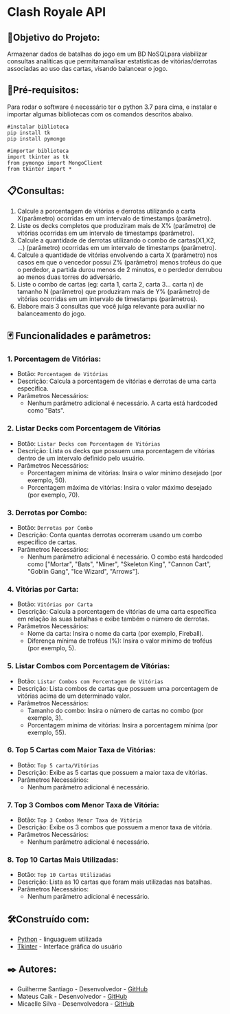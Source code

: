 # Clash Royale API

## **🚀Objetivo do Projeto:**
Armazenar dados de batalhas do jogo em um BD NoSQLpara viabilizar consultas analíticas que permitamanalisar estatísticas de vitórias/derrotas associadas ao
uso das cartas, visando balancear o jogo.

## **📑Pré-requisitos:**
Para rodar o software é necessário ter o python 3.7 para cima, e instalar e importar algumas bibliotecas com os comandos descritos abaixo.

```
#instalar biblioteca 
pip install tk
pip install pymongo

#importar biblioteca
import tkinter as tk
from pymongo import MongoClient
from tkinter import *
```

## **📋Consultas:**
1. Calcule a porcentagem de vitórias e derrotas utilizando a carta X(parâmetro) ocorridas em um intervalo de timestamps (parâmetro).
2. Liste os decks completos que produziram mais de X% (parâmetro) de vitórias ocorridas em um intervalo de timestamps (parâmetro).
3. Calcule a quantidade de derrotas utilizando o combo de cartas(X1,X2, ...) (parâmetro) ocorridas em um intervalo de timestamps (parâmetro).
4. Calcule a quantidade de vitórias envolvendo a carta X (parâmetro) nos casos em que o vencedor possui Z% (parâmetro) menos troféus do que o perdedor, a partida durou menos de 2 minutos, e o perdedor derrubou ao menos duas torres do adversário.
5. Liste o combo de cartas (eg: carta 1, carta 2, carta 3... carta n) de tamanho N (parâmetro) que produziram mais de Y% (parâmetro) de vitórias ocorridas em um intervalo de timestamps (parâmetros).
6. Elabore mais 3 consultas que você julga relevante para auxiliar no balanceamento do jogo.

## **🃏 Funcionalidades e parâmetros:**

### 1. Porcentagem de Vitórias:
- Botão: `Porcentagem de Vitórias`
- Descrição: Calcula a porcentagem de vitórias e derrotas de uma carta específica.
- Parâmetros Necessários:
  - Nenhum parâmetro adicional é necessário. A carta está hardcoded como "Bats".

### 2. Listar Decks com Porcentagem de Vitórias
- Botão: `Listar Decks com Porcentagem de Vitórias`
- Descrição: Lista os decks que possuem uma porcentagem de vitórias dentro de um intervalo definido pelo usuário.
- Parâmetros Necessários: 
  - Porcentagem mínima de vitórias: Insira o valor mínimo desejado (por exemplo, 50).
  - Porcentagem máxima de vitórias: Insira o valor máximo desejado (por exemplo, 70).

### 3. Derrotas por Combo:
- Botão: `Derrotas por Combo`
- Descrição: Conta quantas derrotas ocorreram usando um combo específico de cartas.
- Parâmetros Necessários: 
  - Nenhum parâmetro adicional é necessário. O combo está hardcoded como ["Mortar", "Bats", "Miner", "Skeleton King", "Cannon Cart", "Goblin Gang", "Ice Wizard", "Arrows"].

### 4. Vitórias por Carta:
- Botão: `Vitórias por Carta`
- Descrição: Calcula a porcentagem de vitórias de uma carta específica em relação às suas batalhas e exibe também o número de derrotas.
- Parâmetros Necessários:
  - Nome da carta: Insira o nome da carta (por exemplo, Fireball).
  - Diferença mínima de troféus (%): Insira o valor mínimo de troféus (por exemplo, 5).

### 5. Listar Combos com Porcentagem de Vitórias:
- Botão: `Listar Combos com Porcentagem de Vitórias`
- Descrição: Lista combos de cartas que possuem uma porcentagem de vitórias acima de um determinado valor.
- Parâmetros Necessários:
  - Tamanho do combo: Insira o número de cartas no combo (por exemplo, 3).
  - Porcentagem mínima de vitórias: Insira a porcentagem mínima (por exemplo, 55).

### 6. Top 5 Cartas com Maior Taxa de Vitórias:
- Botão: `Top 5 carta/Vitórias`
- Descrição: Exibe as 5 cartas que possuem a maior taxa de vitórias.
- Parâmetros Necessários: 
  - Nenhum parâmetro adicional é necessário.

### 7. Top 3 Combos com Menor Taxa de Vitória:
- Botão: `Top 3 Combos Menor Taxa de Vitória`
- Descrição: Exibe os 3 combos que possuem a menor taxa de vitória.
- Parâmetros Necessários:
  - Nenhum parâmetro adicional é necessário.

### 8. Top 10 Cartas Mais Utilizadas:
- Botão: `Top 10 Cartas Utilizadas`
- Descrição: Lista as 10 cartas que foram mais utilizadas nas batalhas.
- Parâmetros Necessários: 
  - Nenhum parâmetro adicional é necessário.

## **🛠️Construído com:**
* [Python](https://docs.python.org/pt-br/3/tutorial/) - linguaguem utilizada
* [Tkinter](https://www.tkdocs.com/tutorial/index.html) - Interface gráfica do usuário

## **✒️ Autores:**
* Guilherme Santiago - Desenvolvedor - [GitHub](https://github.com/santiagoguii)
* Mateus Caik - Desenvolvedor - [GitHub](https://github.com/mateuscaik)
* Micaelle Silva - Desenvolvedora - [GitHub](https://github.com/micaellesilvaa)
